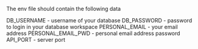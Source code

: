 The env file should contain the following data

DB_USERNAME - username of your database
DB_PASSWORD - password to login in your database workspace
PERSONAL_EMAIL - your email address
PERSONAL_EMAIL_PWD - personal email address password
API_PORT - server port
